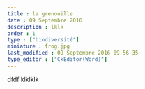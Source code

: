 ```yaml
---
title : la grenouille
date : 09 Septembre 2016
description : lklk
order : 1
type : ["biodiversité"]
miniature : frog.jpg
last_modified : 09 Septembre 2016 09-56-35
type_editor : ["CkEditor(Word)"]
---
```

<p>dfdf klklklk</p>
